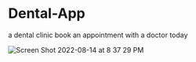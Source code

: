 # Dental-App
a dental clinic book an appointment with a doctor today


![Screen Shot 2022-08-14 at 8 37 29 PM](https://user-images.githubusercontent.com/98242760/184550500-1089d55d-3d05-4da1-bd08-79d7b6de86ed.png)




